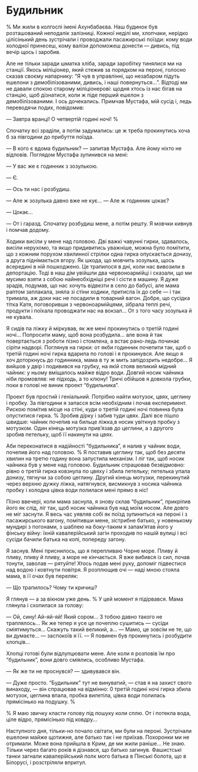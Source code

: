 # Будильник

% Ми жили в колгоспі імені Ахунбабаєва.
Наш будинок був розташований неподалік залізниці.
Кожної неділі ми, хлопчаки, нерідко цілісінький день зустрічали і проводжали пасажирські поїзди: кому води холодної принесеш, кому валізи допоможеш донести — дивись, під вечір щось і заробив.

Але не тільки заради шматка хліба, заради заробітку тинялися ми на станції.
Якось міліціонер, який стежив за порядком на пероні, голосно сказав своєму напарнику: “Я чув в управлінні, що незабаром підуть ешелони з демобілізованими, дивись, і наші повернуться...”.
Відтоді ми не давали спокою старому міліціонерові: щодня хтось із нас бігав на станцію, щоб дізнатися, коли ж піде перший ешелон з демобілізованими.
І ось дочекались.
Примчав Мустафа, мій сусід і, ледь переводячи подих, повідомив:

— Завтра вранці!
О четвертій годині ночі!
%

Спочатку всі зраділи, а потім задумались: це ж треба прокинутись хоча б за півгодини до прибуття поїзда.

— В кого є вдома будильник?
— запитав Мустафа.
Але йому ніхто не відповів.
Поглядом Мустафа зупинився на мені:

— У вас же є годинник з зозулькою.

— Є.

— Ось ти нас і розбудиш.

— Але ж зозулька давно вже не кує...
— Але ж годинник цокає?

— Цокає...

— От і гаразд.
Спочатку розбудиш мене, а потім решту.
Я мовчки кивнув і помчав додому.

Ходики висіли у мене над головою.
Дві важкі чавунні гирки, здавалось, висіли нерухомо, та якщо придивитись уважніше, можна було помітити, що з кожним порухом хвилинної стрілки одна гирка опускається донизу, а друга піднімається вгору.
Як шкода, що мовчить зозулька, щось всередині в ній пошкоджено.
Це трапилося в дні, коли нас вивозили в депортацію.
Тоді в наш дім увійшли два червоноармійці і сказали, що ми мусимо взяти з собою найнеобхідніші речі і сісти в машину.
Я дуже зрадів, подумав, що нас хочуть відвезти в село до бабусі, але мама раптом заплакала, зняла зі стіни ходики, притисла їх до себе — і так тримала, аж доки нас не посадили в товарний вагон.
Добре, що сусідка тітка Катя, поговоривши з червоноармійцями, зібрала теплі речі, продукти і поїхала проводжати нас на вокзал...
От з того часу зозулька й не кувала.

Я сидів па ліжку й міркував, як же мені прокинутись о третій годині ночі...
Попросити маму, щоб вона розбудила... але вона й так повертається з роботи пізно і стомлена, а встає рано-ледь починає сіріти надворі.
Поглянув на гирки: от якби годинник почепити так, щоб о третій годині ночі гирка вдарила по голові і я прокинувся.
Але якщо я хоч доторкнусь до годинника, мама в ту ж мить запідозрить недобре...
Я вийшов у двір і подивився на грубку, на якій стояв великий мідний чайник: у ньому вміщалось майже відро води.
Довгий носик чайника ніби промовляв: не підходь, а то клюну!
Тричі обійшов я довкола грубки, поки в голові не виник проект “будильника”.

Проект був простий і геніальний.
Потрібно найти мотузок, цвях, цеглину і пробку.
За півгодини я запасся всім необхідним і почав експеримент.
Рискою помітив місце на стіні, куди о третій годині ночі повинна була опуститися гирка.
% Зробив дірку і забив туди цвях.
Далі все пішло швидше: чайник почепив на бильце ліжка,в носик увіткнув пробку з мотузком.
Один кінець мотузка прив’язав до цеглини, а з другого зробив петельку, щоб її накинути на цвях.

Аби переконатися в надійності “будильника”, я налив у чайник води, почепив його над головою.
% Я поставив цеглину так, щоб без десяти хвилин на третю годину вона запустила механізм.
І ліг так, щоб носик чайника був у мене над головою.
Будильник спрацював безвідмовно: рівно о третій гирка ковзнула по цвяху і збила петельку; петелька упала донизу, тягнучи за собою цеглину.
Другий кінець мотузки, перекинутий через верхню дужку ліжка, натягнувся, висмикнув з носика чайника пробку і холодна цівка води полилася мені прямо в ніс!

Пізно ввечері, коли мама заснула, я знову склав “будильник”, прикріпив його як слід, ліг так, щоб носик чайника був над моїм носом.
Але довго не міг заснути.
Я весь час уявляв собі як поїзд зупиниться на пероні і з пасажирського вагону, помітивши мене, зістрибне батько, у новенькому мундирі з погонами, з шаблею на боку-таким я запам’ятав його у фінську війну: їхній кавалерійський загін проходив по нашій вулиці і всі сусіди бачили батька на копі, попереду загону.

Я заснув.
Мені приснилось, що я перепливаю Чорне море.
Пливу й пливу, пливу й пливу, а море не кінчається.
Я вже вибився із сил, почав тонути, заволав — рятуйте!
Хтось подав мені руку, допоміг підвестися над водою і ковтнути повітря.
Я розплющив очі — наді мною стояла мама, в її очах був переляк:

— Що трапилось?
Чому ти кричиш?

Я глянув — а за вікном уже день.
% У цей момент я підірвався.
Мама глянула і схопилася за голову:

— Ой, сину!
Ай-яй-яй!
Який сором...
З тобою давно такого не траплялось...
Як же тепер я усе це почеплю сушитись — сусіди сміятимуться...
Скажуть такий великий, а...
— Мамо, це зовсім не те, що ви думаєте...
— заспокоїв я її.
— Я повинен був прокинутись і розбудити хлопців...

Хлопці готові були відлупцювати мене.
Але коли я розповів їм про “будильник”, вони довго сміялись, особливо Мустафа.

— Як же ти не проснувся?
— здивувався він.

— Дуже просто.
“Будильник” тут не винуватий, — став я на захист свого винаходу, — він спрацював на відмінно:
0 третій годині ночі гирка збила мотузок, цеглина впала, пробка вилетіла, цівка води полилась прямісінько на подушку.
%

% Я маю звичку класти голову під пошуку коли сплю.
От і потекла вода, ціле відро, прямісінько під ковдру...

Наступного дня, тільки-но почало світати, ми були на пероні.
Зустрічали ешелони майже щотижня, але батько так і не приїхав.
Похоронки ми не отримали.
Може вона прийшла в Крим, де ми жили раніше...
Не знаю.
Тільки через багато років я дізнався, що батько загинув.
Фашистські танки загнали кавалерійський полк мого батька в Пінські болота, що в Білорусі, і розстріляли впритул.
